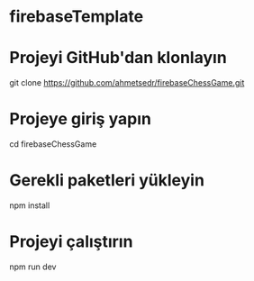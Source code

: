 # firebaseTemplate

# Projeyi GitHub'dan klonlayın
git clone https://github.com/ahmetsedr/firebaseChessGame.git

# Projeye giriş yapın
cd firebaseChessGame

# Gerekli paketleri yükleyin
npm install

# Projeyi çalıştırın
npm run dev
